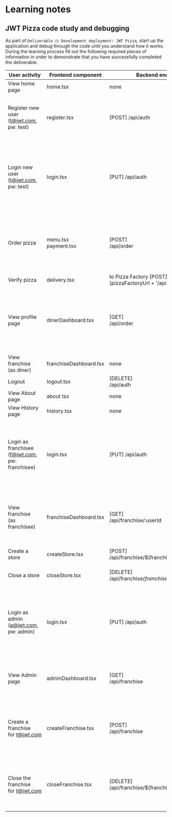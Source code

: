 # Learning notes

## JWT Pizza code study and debugging

As part of `Deliverable ⓵ Development deployment: JWT Pizza`, start up the application and debug through the code until you understand how it works. During the learning process fill out the following required pieces of information in order to demonstrate that you have successfully completed the deliverable.

| User activity                                                            | Frontend component      | Backend endpoints                                                 | Database SQL                                                                                                                                                                               |
| ------------------------------------------------------------------------ | ----------------------- | ----------------------------------------------------------------- | ------------------------------------------------------------------------------------------------------------------------------------------------------------------------------------------ |
| View home page                                                           | home.tsx                | none                                                              | none                                                                                                                                                                                       |
| Register new user  <br>([t@jwt.com](mailto:t@jwt.com), pw: test)         | register.tsx            | [POST] /api/auth                                                  | INSERT INTO user (name, email, password) VALUES (?, ?, ?)  <br><br>INSERT INTO userRole (userId, role, objectId) VALUES (?, ?, ?)                                                          |
| Login new user  <br>([t@jwt.com](mailto:t@jwt.com), pw: test)            | login.tsx               | [PUT] /api/auth                                                   | SELECT * FROM user WHERE email=?<br><br>SELECT * FROM userRole WHERE userId=?<br><br>INSERT INTO auth (token, userId) VALUES (?, ?)<br><br>                                                |
| Order pizza                                                              | menu.tsx<br>payment.tsx | [POST]<br>/api/order                                              | INSERT INTO dinerOrder (dinerId, franchiseId, storeId, date) VALUES (?, ?, ?, now())<br><br>INSERT INTO orderItem (orderId, menuId, description, price) VALUES (?, ?, ?, ?)                |
| Verify pizza                                                             | delivery.tsx            | to Pizza Factory [POST]<br>(pizzaFactoryUrl + '/api/order/verify' | none                                                                                                                                                                                       |
| View profile page                                                        | dinerDashboard.tsx      | [GET]<br>/api/order                                               | SELECT id, franchiseId, storeId, date FROM dinerOrder WHERE dinerId=? LIMIT ${offset},${config.db.listPerPage}<br><br>SELECT id, menuId, description, price FROM orderItem WHERE orderId=? |
| View franchise  <br>(as diner)                                           | franchiseDashboard.tsx  | none                                                              | none                                                                                                                                                                                       |
| Logout                                                                   | logout.tsx              | [DELETE]<br>/api/auth                                             | DELETE FROM auth WHERE token=?                                                                                                                                                             |
| View About page                                                          | about tsx               | none                                                              | none                                                                                                                                                                                       |
| View History page                                                        | history.tsx             | none                                                              | none                                                                                                                                                                                       |
| Login as franchisee  <br>([f@jwt.com](mailto:f@jwt.com), pw: franchisee) | login.tsx               | [PUT] /api/auth                                                   | SELECT * FROM user WHERE email=?<br><br>SELECT * FROM userRole WHERE userId=?<br><br>INSERT INTO auth (token, userId) VALUES (?, ?)<br><br>                                                |
| View franchise  <br>(as franchisee)                                      | franchiseDashboard.tsx  | [GET]<br>/api/franchise/:userId                                   | SELECT objectId FROM userRole WHERE role='franchisee' AND userId=?<br><br>SELECT id, name FROM franchise WHERE id in (${franchiseIds.join(',')})                                           |
| Create a store                                                           | createStore.tsx         | [POST]<br>/api/franchise/${franchise.id}/store                    | INSERT INTO store (franchiseId, name) VALUES (?, ?)                                                                                                                                        |
| Close a store                                                            | closeStore.tsx          | [DELETE]<br>/api/franchise/${franchise.id}/store/${store.id}      | DELETE FROM store WHERE franchiseId=? AND id=?                                                                                                                                             |
| Login as admin  <br>([a@jwt.com](mailto:a@jwt.com), pw: admin)           | login.tsx               | [PUT] /api/auth                                                   | SELECT * FROM user WHERE email=?<br><br>SELECT * FROM userRole WHERE userId=?<br><br>INSERT INTO auth (token, userId) VALUES (?, ?)<br><br>                                                |
| View Admin page                                                          | adminDashboard.tsx      | [GET]<br>/api/franchise                                           | SELECT id, name FROM franchise<br><br>SELECT id, name FROM store WHERE franchiseId=?                                                                                                       |
| Create a franchise for [t@jwt.com](mailto:t@jwt.com)                     | createFranchise.tsx     | [POST]<br>/api/franchise                                          | SELECT id, name FROM user WHERE email=?<br><br>INSERT INTO franchise (name) VALUES (?)<br><br>INSERT INTO userRole (userId, role, objectId) VALUES (?, ?, ?)<br>                           |
| Close the franchise for [t@jwt.com](mailto:t@jwt.com)                    | closeFranchise.tsx      | [DELETE]<br>/api/franchise/${franchise.id}                        | DELETE FROM store WHERE franchiseId=?<br><br>DELETE FROM userRole WHERE objectId=?<br><br>DELETE FROM franchise WHERE id=?                                                                 |